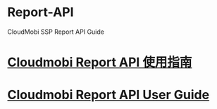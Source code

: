 # Report-API
CloudMobi SSP Report API Guide

[Cloudmobi Report API 使用指南](SSP-接口信息.md)
===

[Cloudmobi Report API User Guide](cloudmobi_reporting_api_en.md)
===
